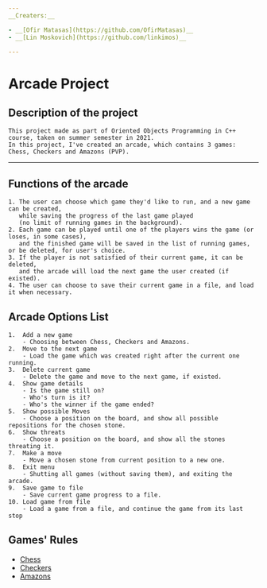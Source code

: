 ```yaml
---
__Creaters:__

- __[Ofir Matasas](https://github.com/OfirMatasas)__
- __[Lin Moskovich](https://github.com/linkimos)__

---
```


# Arcade Project

## Description of the project
    This project made as part of Oriented Objects Programming in C++ 
    course, taken on summer semester in 2021.
    In this project, I've created an arcade, which contains 3 games: 
    Chess, Checkers and Amazons (PVP).
___
## Functions of the arcade
    1. The user can choose which game they'd like to run, and a new game can be created,
       while saving the progress of the last game played
       (no limit of running games in the background).
    2. Each game can be played until one of the players wins the game (or loses, in some cases),
       and the finished game will be saved in the list of running games, or be deleted, for user's choice.
    3. If the player is not satisfied of their current game, it can be deleted,
       and the arcade will load the next game the user created (if existed).
    4. The user can choose to save their current game in a file, and load it when necessary.

## Arcade Options List

    1.  Add a new game
        - Choosing between Chess, Checkers and Amazons.
    2.  Move to the next game
        - Load the game which was created right after the current one running.
    3.  Delete current game
        - Delete the game and move to the next game, if existed.
    4.  Show game details
        - Is the game still on?
        - Who's turn is it?
        - Who's the winner if the game ended?
    5.  Show possible Moves
        - Choose a position on the board, and show all possible repositions for the chosen stone.
    6.  Show threats
        - Choose a position on the board, and show all the stones threating it.
    7.  Make a move
        - Move a chosen stone from current position to a new one.
    8.  Exit menu
        - Shutting all games (without saving them), and exiting the arcade.
    9.  Save game to file
        - Save current game progress to a file.
    10. Load game from file
        - Load a game from a file, and continue the game from its last stop

## Games' Rules

+ [Chess](https://en.wikipedia.org/wiki/Rules_of_chess)
+ [Checkers](https://en.wikipedia.org/wiki/English_draughts)
+ [Amazons](https://en.wikipedia.org/wiki/Game_of_the_Amazons)
